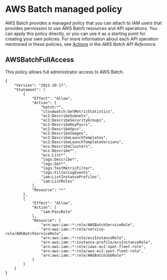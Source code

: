 # AWS Batch managed policy<a name="batch_managed_policies"></a>

AWS Batch provides a managed policy that you can attach to IAM users that provides permission to use AWS Batch resources and API operations\. You can apply this policy directly, or you can use it as a starting point for creating your own policies\. For more information about each API operation mentioned in these policies, see [Actions](https://docs.aws.amazon.com/batch/latest/APIReference/API_Operations.html) in the *AWS Batch API Reference*\.

## AWSBatchFullAccess<a name="AWSBatchFullAccess"></a>

This policy allows full administrator access to AWS Batch\.

```
{
    "Version": "2012-10-17",
    "Statement": [
        {
            "Effect": "Allow",
            "Action": [
                "batch:*",
                "cloudwatch:GetMetricStatistics",
                "ec2:DescribeSubnets",
                "ec2:DescribeSecurityGroups",
                "ec2:DescribeKeyPairs",
                "ec2:DescribeVpcs",
                "ec2:DescribeImages",
                "ec2:DescribeLaunchTemplates",
                "ec2:DescribeLaunchTemplateVersions",
                "ecs:DescribeClusters",
                "ecs:Describe*",
                "ecs:List*",
                "logs:Describe*",
                "logs:Get*",
                "logs:TestMetricFilter",
                "logs:FilterLogEvents",
                "iam:ListInstanceProfiles",
                "iam:ListRoles"
            ],
            "Resource": "*"
        },
        {
            "Effect": "Allow",
            "Action": [
                "iam:PassRole"
            ],
            "Resource": [
                "arn:aws:iam::*:role/AWSBatchServiceRole",
                "arn:aws:iam::*:role/service-role/AWSBatchServiceRole",
                "arn:aws:iam::*:role/ecsInstanceRole",
                "arn:aws:iam::*:instance-profile/ecsInstanceRole",
                "arn:aws:iam::*:role/iaws-ec2-spot-fleet-role",
                "arn:aws:iam::*:role/aws-ec2-spot-fleet-role",
                "arn:aws:iam::*:role/AWSBatchJobRole*"
            ]
        }
    ]
}
```